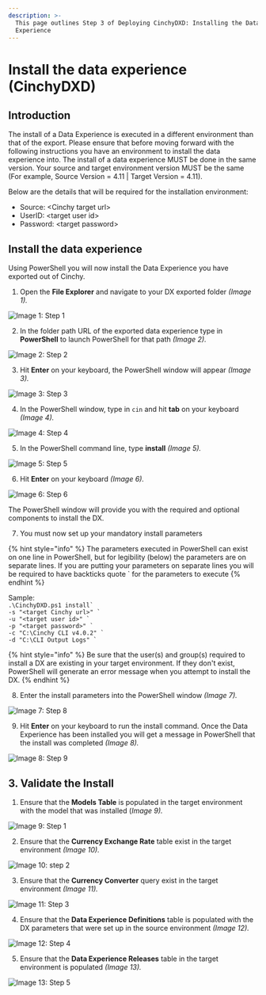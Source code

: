 ```yaml
---
description: >-
  This page outlines Step 3 of Deploying CinchyDXD: Installing the Data
  Experience
---
```


# Install the data experience (CinchyDXD)

## Introduction

The install of a Data Experience is executed in a different environment than that of the export. Please ensure that before moving forward with the following instructions you have an environment to install the data experience into. The install of a data experience MUST be done in the same version. Your source and target environment version MUST be the same (For example, Source Version = 4.11 | Target Version = 4.11).

Below are the details that will be required for the installation environment:

- Source: \<Cinchy target url>
- UserID: \<target user id>
- Password: \<target password>

## Install the data experience

Using PowerShell you will now install the Data Experience you have exported out of Cinchy.

1. Open the **File Explorer** and navigate to your DX exported folder _(Image 1)._

![Image 1: Step 1](<../../../.gitbook/assets/image (340).png>)

2. In the folder path URL of the exported data experience type in **PowerShell** to launch PowerShell for that path _(Image 2)._

![Image 2: Step 2](<../../../.gitbook/assets/image (440).png>)

3. Hit **Enter** on your keyboard, the PowerShell window will appear _(Image 3)._

![Image 3: Step 3](<../../../.gitbook/assets/image (615).png>)

4. In the PowerShell window, type in `cin` and hit **tab** on your keyboard _(Image 4)._

![Image 4: Step 4](<../../../.gitbook/assets/image (590).png>)

5. In the PowerShell command line, type **install** _(Image 5)._

![Image 5: Step 5](<../../../.gitbook/assets/image (377).png>)

6. Hit **Enter** on your keyboard _(Image 6)._

![Image 6: Step 6](<../../../.gitbook/assets/image (720).png>)

The PowerShell window will provide you with the required and optional components to install the DX.

7. You must now set up your mandatory install parameters

{% hint style="info" %}
The parameters executed in PowerShell can exist on one line in PowerShell, but for legibility (below) the parameters are on separate lines. If you are putting your parameters on separate lines you will be required to have backticks quote \` for the parameters to execute
{% endhint %}

Sample:\
`` .\CinchyDXD.ps1 install` ``\
`` -s "<target Cinchy url>" ` ``\
`` -u "<target user id>" ` ``\
`` -p "<target password>" ` ``\
`` -c "C:\Cinchy CLI v4.0.2" ` ``\
`` -d "C:\CLI Output Logs" ` ``

{% hint style="info" %}
Be sure that the user(s) and group(s) required to install a DX are existing in your target environment. If they don't exist, PowerShell will generate an error message when you attempt to install the DX.
{% endhint %}

8. Enter the install parameters into the PowerShell window _(Image 7)._

![Image 7: Step 8](<../../../.gitbook/assets/image (251).png>)

9. Hit **Enter** on your keyboard to run the install command. Once the Data Experience has been installed you will get a message in PowerShell that the install was completed _(Image 8)._

![Image 8: Step 9](<../../../.gitbook/assets/image (555).png>)

## 3. Validate the Install

1. Ensure that the **Models Table** is populated in the target environment with the model that was installed (_Image 9)._

![Image 9: Step 1](<../../../.gitbook/assets/image (489).png>)

2. Ensure that the **Currency Exchange Rate** table exist in the target environment _(Image 10)._

![Image 10: step 2](<../../../.gitbook/assets/image (373).png>)

3. Ensure that the **Currency Converter** query exist in the target environment _(Image 11)._

![Image 11: Step 3](<../../../.gitbook/assets/image (547).png>)

4. Ensure that the **Data Experience Definitions** table is populated with the DX parameters that were set up in the source environment _(Image 12)._

![Image 12: Step 4](<../../../.gitbook/assets/image (710).png>)

5. Ensure that the **Data Experience Releases** table in the target environment is populated _(Image 13)._

![Image 13: Step 5](<../../../.gitbook/assets/image (90).png>)
